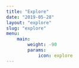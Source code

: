 ```yaml
---
title: "Explore"
date: "2019-05-28"
layout: "explore"
slug: "explore"
menu:
    main:
        weight: -90
        params: 
            icon: explore
---
```

